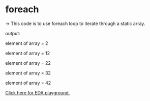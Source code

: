 # foreach
<p>-> This code is to use foreach loop to iterate through a static array.</p>
<p>output:</p>
<p>element of array = 2

element of array = 12

element of array = 22

element of array = 32

element of array = 42</p>
<a href="https://edaplayground.com/x/fJVu">Click here for EDA playground.</a>
